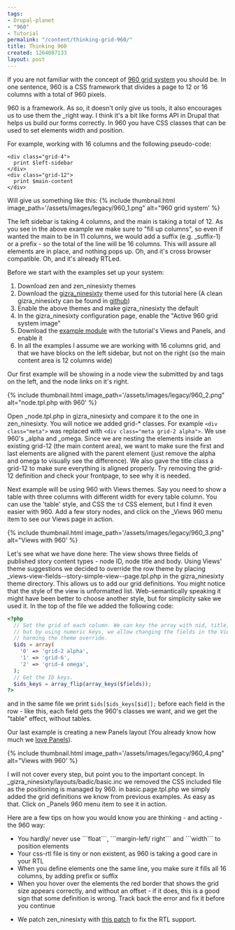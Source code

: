 ```yaml
---
tags:
- Drupal-planet
- "960"
- Tutorial
permalink: "/content/thinking-grid-960/"
title: Thinking 960
created: 1264087133
layout: post
---
```

If you are not familiar with the concept of <a href="http://960.gs/">960 grid system</a> you should be. In one sentence, 960 is a CSS framework that divides a page to 12 or 16 columns with a total of 960 pixels.

960 is a framework. As so, it doesn't only give us tools, it also encourages us to use them the _right way. I think it's a bit like forms API in Drupal that helps us build our forms correctly.
In 960 you have CSS classes that can be used to set elements width and position.

<!-- more -->

For example, working with 16 columns and the following pseudo-code:
```
<div class="grid-4">
  print $left-sidebar
</div>
<div class="grid-12">
  print $main-content
</div>
```
Will give us something like this:
{% include thumbnail.html image_path='/assets/images/legacy/960_1.png" alt="960 grid system' %}

The left sidebar is taking 4 columns, and the main is taking a total of 12. As you see in the above example we make sure to "fill up columns", so even if wanted the main to be in 11 columns, we would add a suffix (e.g. _suffix-1) or a prefix - so the total of the line will be 16 columns. This will assure all elements are in place, and nothing pops up. Oh, and it's cross browser compatible. Oh, and it's already RTLed.

Before we start with the examples set up your system:
<ol>
<li>Download zen and zen_ninesixty themes</li>
<li>Download the <a href="http://www.gizra.com/sites/default/files/gizra_ninesixty.zip">gizra_ninesixty</a> theme used for this tutorial here (A clean gizra_ninesixty can be found in <a href="http://github.com/amitaibu/gizra_ninesixty">github</a>)</li>
<li>Enable the above themes and make gizra_ninesixty the default</li>
<li>In the gizra_ninesixty configuration page, enable the "Active 960 grid system image"</li>
<li>Download the <a href="http://www.gizra.com/sites/default/files/gizra_960.zip">example module</a> with the tutorial's Views and Panels, and enable it</li>
<li>In all the examples I assume we are working with 16 columns grid, and that we have blocks on the left sidebar, but not on the right (so the main content area is 12 columns wide)</li>
</ol>

Our first example will be showing in a node view the submitted by and tags on the left, and the node links on it's right.

{% include thumbnail.html image_path='/assets/images/legacy/960_2.png" alt="node.tpl.php with 960' %}

Open _node.tpl.php in gizra_ninesixty and compare it to the one in zen_ninesixty. You will notice we added grid-* classes. For example ```<div class="meta">``` was replaced with ```<div class="meta grid-2 alpha">```.
We use 960's _alpha and _omega. Since we are nesting the elements inside an existing grid-12 (the main content area), we want to make sure the first and last elements are aligned with the parent element (just remove the alpha and omega to visually see the difference).
We also gave the title class a grid-12 to make sure everything is aligned properly. Try removing the grid-12 definition and check your frontpage, to see why it is needed.

Next example will be using 960 with Views themes. Say you need to show a table with three columns with different width for every table column. You can use the 'table' style, and CSS the ```td``` CSS element, but I find it even easier with 960. Add a few story nodes, and click on the _Views 960 menu item to see our Views page in action.

{% include thumbnail.html image_path='/assets/images/legacy/960_3.png" alt="Views with 960' %}

Let's see what we have done here:
The view shows three fields of published story content types - node ID, node title and body. Using Views' theme suggestions we decided to override the row theme by placing _views-view-fields--story-simple-view--page.tpl.php in the gizra_ninesixty theme directory. This allows us to add our grid definitions. You might notice that the style of the view is unformatted list. Web-semantically speaking it might have been better to choose another style, but for simplicity sake we used it. In the top of the file we added the following code:

```php
<?php
  // Set the grid of each column. We can key the array with nid, title, body,
  // but by using numeric keys, we allow changing the fields in the Views without
  // harming the theme override.
  $ids = array(
    '0' => 'grid-2 alpha',
    '1' => 'grid-6',
    '2' => 'grid-4 omega',
  );
  // Get the ID keys.
  $ids_keys = array_flip(array_keys($fields));
?>
```

and in the same file we print ```$ids[$ids_keys[$id]];``` before each field in the row - like this, each field gets the 960's classes we want, and we get the "table" effect, without tables.

Our last example is creating a new Panels layout (You already know how much we <a href="http://www.gizra.com/content/does-every-page-really-need-be-node">love Panels</a>).

{% include thumbnail.html image_path='/assets/images/legacy/960_4.png" alt="Views with 960' %}

I will not cover every step, but point you to the important concept. In _gizra_ninesixty/layouts/badic/basic.inc we removed the CSS included file as the positioning is managed by 960. in basic.page.tpl.php we simply added the grid definitions we know from previous examples. As easy as that. Click on _Panels 960 menu item to see it in action.

Here are a few tips on how you would know you are thinking - and acting - the 960 way:
<ul>
<li>You hardly/ never use ```float```, ```margin-left/ right``` and ```width``` to position elements</li>
<li>Your css-rtl file is tiny or non existent, as 960 is taking a good care in your RTL</li>
<li>When you define elements one the same line, you make sure it fills all 16 columns, by adding prefix or suffix</li>
<li>When you hover over the elements the red border that shows the grid size appears correctly, and without an offset - if it does, this is a good sign that some definition is wrong. Track back the error and fix it before you continue</li>
</ul>

* We patch zen_ninesixty with <a href="http://drupal.org/node/648064">this patch</a> to fix the RTL support.
